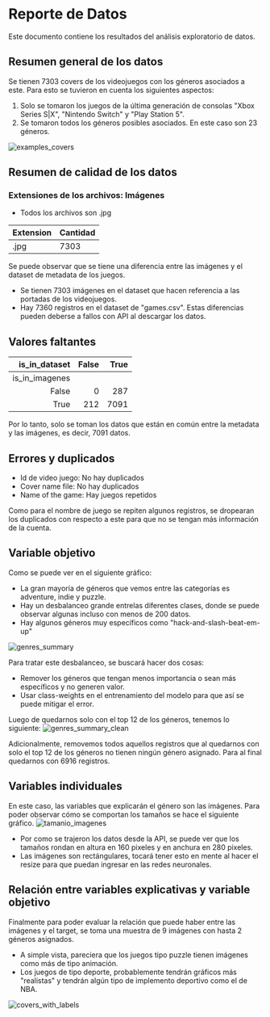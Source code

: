# Reporte de Datos

Este documento contiene los resultados del análisis exploratorio de datos.

## Resumen general de los datos
Se tienen 7303 covers de los videojuegos con los géneros asociados a este. Para esto se tuvieron en cuenta los siguientes aspectos:
1. Solo se tomaron los juegos de la última generación de consolas "Xbox Series S|X", "Nintendo Switch" y "Play Station 5".
2. Se tomaron todos los géneros posibles asociados. En este caso son 23 géneros. 
   
![examples_covers](examples_covers.png)

## Resumen de calidad de los datos
### Extensiones de los archivos: Imágenes
* Todos los archivos son .jpg 

| Extension | Cantidad |
|-----------|----------|
| .jpg      | 7303     |

Se puede observar que se tiene una diferencia entre las imágenes y el dataset de metadata de los juegos. 
* Se tienen 7303 imágenes en el dataset que hacen referencia a las portadas de los videojuegos.
* Hay 7360 registros en el dataset de "games.csv".
Estas diferencias pueden deberse a fallos con API al descargar los datos. 

## Valores faltantes

|  is_in_dataset 	| False 	| True 	|
|---------------:	|------:	|-----:	|
| is_in_imagenes 	|       	|      	|
|          False 	|     0 	|  287 	|
|           True 	|   212 	| 7091 	|
Por lo tanto, solo se toman los datos que están en común entre la metadata y las imágenes, es decir, 7091 datos. 

## Errores y duplicados
* Id de video juego:  No hay duplicados
* Cover name file: No hay duplicados
* Name of the game: Hay juegos repetidos

Como para el nombre de juego se repiten algunos registros, se dropearan los duplicados con respecto a este para que no se tengan más información de la cuenta. 

## Variable objetivo
Como se puede ver en el siguiente gráfico:
* La gran mayoría de géneros que vemos entre las categorías es adventure, indie y puzzle.
* Hay un desbalanceo grande entrelas diferentes clases, donde se puede observar algunas incluso con menos de 200 datos.
* Hay algunos géneros muy específicos como "hack-and-slash-beat-em-up"

![genres_summary](genres_summary.png)

Para tratar este desbalanceo, se buscará hacer dos cosas:
* Remover los géneros que tengan menos importancia o sean más específicos y no generen valor. 
* Usar class-weights en el entrenamiento del modelo para que así se puede mitigar el error. 

Luego de quedarnos solo con el top 12 de los géneros, tenemos lo siguiente:
![genres_summary_clean](genres_summary_clean.png)

Adicionalmente, removemos todos aquellos registros que al quedarnos con solo el top 12 de los géneros no tienen ningún género asignado. Para al final quedarnos con 6916 registros.

## Variables individuales
En este caso, las variables que explicarán el género son las imágenes. Para poder observar cómo se comportan los tamaños se hace el siguiente gráfico.
![tamanio_imagenes](tamanio_imagenes.png)

* Por como se trajeron los datos desde la API, se puede ver que los tamaños rondan en altura en 160 pixeles y en anchura en 280 pixeles. 
* Las imágenes son rectángulares, tocará tener esto en mente al hacer el resize para que puedan ingresar en las redes neuronales. 

## Relación entre variables explicativas y variable objetivo
Finalmente para poder evaluar la relación que puede haber entre las imágenes y el target, se toma una muestra de 9 imágenes con hasta 2 géneros asignados.
* A simple vista, pareciera que los juegos tipo puzzle tienen imágenes como más de tipo animación. 
* Los juegos de tipo deporte, probablemente tendrán gráficos más "realistas" y tendrán algún tipo de implemento deportivo como el de NBA. 

![covers_with_labels](covers_with_labels.png)
